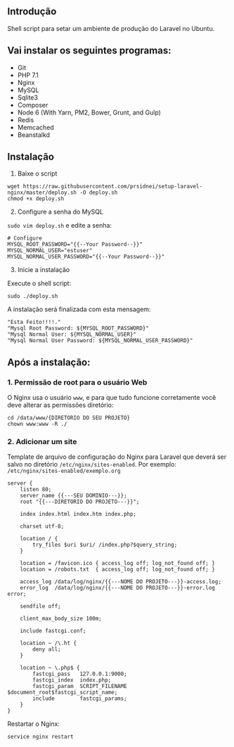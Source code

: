## Introdução

Shell script para setar um ambiente de produção do Laravel no Ubuntu.

## Vai instalar os seguintes programas:

* Git
* PHP 7.1
* Nginx
* MySQL
* Sqlite3
* Composer
* Node 6 (With Yarn, PM2, Bower, Grunt, and Gulp)
* Redis
* Memcached
* Beanstalkd

## Instalação

1) Baixe o script

```
wget https://raw.githubusercontent.com/prsidnei/setup-laravel-nginx/master/deploy.sh -O deploy.sh
chmod +x deploy.sh
```
2) Configure a senha do MySQL

`sudo vim deploy.sh` e edite a senha:

```
# Configure
MYSQL_ROOT_PASSWORD="{{--Your Password--}}"
MYSQL_NORMAL_USER="estuser"
MYSQL_NORMAL_USER_PASSWORD="{{--Your Password--}}"
```

3) Inicie a instalação

Execute o shell script:

```
sudo ./deploy.sh
```

A instalação será finalizada com esta mensagem:

```
"Esta Feito!!!!."
"Mysql Root Password: ${MYSQL_ROOT_PASSWORD}"
"Mysql Normal User: ${MYSQL_NORMAL_USER}"
"Mysql Normal User Password: ${MYSQL_NORMAL_USER_PASSWORD}"
```

## Após a instalação:

### 1. Permissão de root para o usuário Web

O Nginx usa o usuário `www`, e para que tudo funcione corretamente você deve alterar as permissões diretório:

```
cd /data/www/{DIRETORIO DO SEU PROJETO}
chown www:www -R ./
```
### 2. Adicionar um site

Template de arquivo de configuração do Nginx para Laravel que deverá ser salvo no diretório `/etc/nginx/sites-enabled`.
Por exemplo: `/etc/nginx/sites-enabled/exemplo.org`

```
server {
    listen 80;
    server_name {{---SEU DOMINIO---}};
    root "{{---DIRETORIO DO PROJETO---}}";

    index index.html index.htm index.php;

    charset utf-8;

    location / {
        try_files $uri $uri/ /index.php?$query_string;
    }

    location = /favicon.ico { access_log off; log_not_found off; }
    location = /robots.txt  { access_log off; log_not_found off; }

    access_log /data/log/nginx/{{---NOME DO PROJETO---}}-access.log;
    error_log  /data/log/nginx/{{---NOME DO PROJETO---}}-error.log error;

    sendfile off;

    client_max_body_size 100m;

    include fastcgi.conf;

    location ~ /\.ht {
        deny all;
    }

    location ~ \.php$ {
        fastcgi_pass   127.0.0.1:9000;
        fastcgi_index  index.php;
        fastcgi_param  SCRIPT_FILENAME  $document_root$fastcgi_script_name;
        include        fastcgi_params;
    }
}
```
Restartar o Nginx:

```
service nginx restart
```
